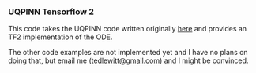 ### UQPINN Tensorflow 2

This code takes the UQPINN code written originally [here](https://github.com/PredictiveIntelligenceLab/UQPINNs) and provides an TF2 implementation of the ODE.

The other code examples are not implemented yet and I have no plans on doing that, but email me (tedlewitt@gmail.com) and I might be convinced.



